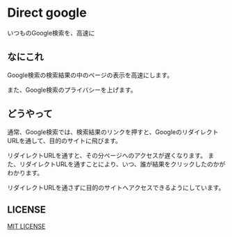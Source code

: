 # Direct google
いつものGoogle検索を、高速に
## なにこれ
Google検索の検索結果の中のページの表示を高速にします。

また、Google検索のプライバシーを上げます。
## どうやって
通常、Google検索では、検索結果のリンクを押すと、GoogleのリダイレクトURLを通して、目的のサイトに飛びます。

リダイレクトURLを通すと、その分ページへのアクセスが遅くなります。
また、リダイレクトURLを通すことにより、いつ、誰が結果をクリックしたのかがわかります。

リダイレクトURLを通さずに目的のサイトへアクセスできるようにしています。
## LICENSE
[MIT LICENSE](LICENSE)